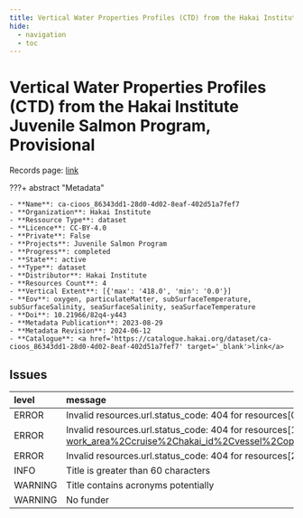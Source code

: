 ```yaml
---
title: Vertical Water Properties Profiles (CTD) from the Hakai Institute Juvenile Salmon Program, Provisional
hide:
  - navigation
  - toc
---
```


# Vertical Water Properties Profiles (CTD) from the Hakai Institute Juvenile Salmon Program, Provisional

Records page: <a href='https://catalogue.hakai.org/dataset/ca-cioos_86343dd1-28d0-4d02-8eaf-402d51a7fef7' target='_blank'>link</a>

???+ abstract "Metadata"

    - **Name**: ca-cioos_86343dd1-28d0-4d02-8eaf-402d51a7fef7 
    - **Organization**: Hakai Institute 
    - **Ressource Type**: dataset 
    - **Licence**: CC-BY-4.0 
    - **Private**: False 
    - **Projects**: Juvenile Salmon Program 
    - **Progress**: completed 
    - **State**: active 
    - **Type**: dataset 
    - **Distributor**: Hakai Institute 
    - **Resources Count**: 4 
    - **Vertical Extent**: [{'max': '418.0', 'min': '0.0'}] 
    - **Eov**: oxygen, particulateMatter, subSurfaceTemperature, subSurfaceSalinity, seaSurfaceSalinity, seaSurfaceTemperature 
    - **Doi**: 10.21966/82q4-y443 
    - **Metadata Publication**: 2023-08-29 
    - **Metadata Revision**: 2024-06-12 
    - **Catalogue**: <a href='https://catalogue.hakai.org/dataset/ca-cioos_86343dd1-28d0-4d02-8eaf-402d51a7fef7' target='_blank'>link</a> 

<div id='map'></div>




## Issues
| level   | message                                                                                                                                                                                                                                                                                                                                                                                                                                                                                                                                                                                                                                                                                                                                                                                                                                                                                                                                                                                                                                                                                                                                                                                                                                                                                                                                                                                                                                                                                                                                              |
|:--------|:-----------------------------------------------------------------------------------------------------------------------------------------------------------------------------------------------------------------------------------------------------------------------------------------------------------------------------------------------------------------------------------------------------------------------------------------------------------------------------------------------------------------------------------------------------------------------------------------------------------------------------------------------------------------------------------------------------------------------------------------------------------------------------------------------------------------------------------------------------------------------------------------------------------------------------------------------------------------------------------------------------------------------------------------------------------------------------------------------------------------------------------------------------------------------------------------------------------------------------------------------------------------------------------------------------------------------------------------------------------------------------------------------------------------------------------------------------------------------------------------------------------------------------------------------------|
| ERROR   | Invalid resources.url.status_code: 404 for resources[0].url=https://catalogue.hakai.org/erddap/tabledap/HakaiWaterPropertiesInstrumentProfileProvisional.html?work_area,cruise,hakai_id,vessel,device_model,device_sn,cast_processing_stage,station&work_area=~%22QUADRA|JOHNSTONE%20STRAIT%22&cruise=~%22JS|JS%20C|JS1|JS12|JSA1|JSA2|JSB|JSC|JSSOCKEYE|OTHER,JSSOCKEYE|DI_C,DISOCKEYE|DI_W,DISOCKEYE|DISOCKEYE%22                                                                                                                                                                                                                                                                                                                                                                                                                                                                                                                                                                                                                                                                                                                                                                                                                                                                                                                                                                                                                                                                                                                                  |
| ERROR   | Invalid resources.url.status_code: 404 for resources[1].url=https://catalogue.hakai.org/erddap/tabledap/HakaiWaterPropertiesInstrumentProfileProvisional.nc?work_area%2Ccruise%2Chakai_id%2Cvessel%2Coperators%2Ccomments%2Cdevice_model%2Cdevice_sn%2Cdevice_firmware%2Ccast_processing_stage%2Cstation%2Clatitude%2Clongitude%2Cprecise_latitude%2Cprecise_longitude%2Ctime%2Cbottom_date_time%2Cend_date_time%2Cmeasurement_date_time%2Cbottom_depth%2Ctarget_depth%2Cdrop_speed%2Cdirection_flag%2Cdescent_rate%2Cdepth%2Cdepth_UQL%2Cdepth_flag_description%2Cpressure%2Cpressure_UQL%2Cpressure_flag_description%2Cconductivity%2Cconductivity_UQL%2Cconductivity_flag_description%2Ctemperature%2Ctemperature_UQL%2Ctemperature_flag_description%2Csalinity%2Csalinity_UQL%2Csalinity_flag_description%2Cdissolved_oxygen_ml_l%2Cdissolved_oxygen_ml_l_UQL%2Cdissolved_oxygen_ml_l_flag_description%2Crinko_do_ml_l%2Crinko_do_ml_l_UQL%2Crinko_do_ml_l_flag_description%2Cflc%2Cflc_UQL%2Cflc_flag_description%2Cturbidity%2Cturbidity_UQL%2Cturbidity_flag_description%2Cpar%2Cpar_UQL%2Cpar_flag_description%2Cc_star_at%2Cc_star_at_UQL%2Cc_star_at_flag_description%2Cph%2Cph_UQL%2Ccph_flag_description%2Cbackscatter_beta%2Cbackscatter_beta_UQL%2Cbackscatter_beta_flag_description%2Ccdom_ppb%2Ccdom_ppb_UQL%2Ccdom_flag_description&work_area=~%22QUADRA%7CJOHNSTONE%20STRAIT%22&cruise=~%22JS%7CJS%20C%7CJS1%7CJS12%7CJSA1%7CJSA2%7CJSB%7CJSC%7CJSSOCKEYE%7COTHER%2CJSSOCKEYE%7CDI_C%2CDISOCKEYE%7CDI_W%2CDISOCKEYE%7CDISOCKEYE%22 |
| ERROR   | Invalid resources.url.status_code: 404 for resources[2].url=https://catalogue.hakai.org/erddap/info/HakaiWaterPropertiesInstrumentProfileResearch/index.html                                                                                                                                                                                                                                                                                                                                                                                                                                                                                                                                                                                                                                                                                                                                                                                                                                                                                                                                                                                                                                                                                                                                                                                                                                                                                                                                                                                         |
| INFO    | Title is greater than 60 characters                                                                                                                                                                                                                                                                                                                                                                                                                                                                                                                                                                                                                                                                                                                                                                                                                                                                                                                                                                                                                                                                                                                                                                                                                                                                                                                                                                                                                                                                                                                  |
| WARNING | Title contains acronyms potentially                                                                                                                                                                                                                                                                                                                                                                                                                                                                                                                                                                                                                                                                                                                                                                                                                                                                                                                                                                                                                                                                                                                                                                                                                                                                                                                                                                                                                                                                                                                  |
| WARNING | No funder                                                                                                                                                                                                                                                                                                                                                                                                                                                                                                                                                                                                                                                                                                                                                                                                                                                                                                                                                                                                                                                                                                                                                                                                                                                                                                                                                                                                                                                                                                                                            |


<script>
   document.addEventListener("DOMContentLoaded", function() {
    var map = L.map('map').setView([51.505, -125.09], 5);
    L.tileLayer('https://tile.openstreetmap.org/{z}/{x}/{y}.png', {
        maxZoom: 19,
        attribution: '&copy; <a href="http://www.openstreetmap.org/copyright">OpenStreetMap</a>'
    }).addTo(map);
    var geojsonFeature = {
        "type": "Feature",
        "properties": {
            "name" : "Vertical Water Properties Profiles (CTD) from the Hakai Institute Juvenile Salmon Program, Provisional"
        },
        "geometry": {'type': 'Polygon', 'coordinates': [[[-127.2, 49.92], [-124.6, 49.92], [-124.6, 50.8], [-127.2, 50.8], [-127.2, 49.92]]]}
    }
    L.geoJSON(geojsonFeature).addTo(map);
   })
</script>